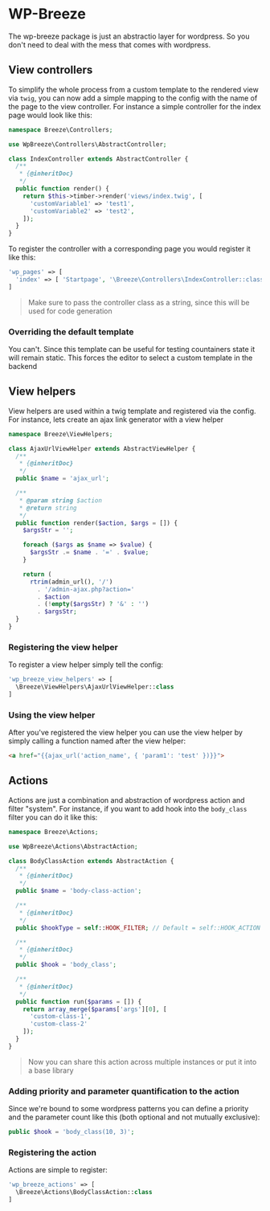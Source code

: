 # WP-Breeze
The wp-breeze package is just an abstractio layer for wordpress.
So you don't need to deal with the mess that comes with wordpress.

## View controllers
To simplify the whole process from a custom template to the rendered view via `twig`, you can now add a simple mapping to the config with the name of the page to the view controller.
For instance a simple controller for the index page would look like this:

```php
namespace Breeze\Controllers;

use WpBreeze\Controllers\AbstractController;

class IndexController extends AbstractController {
  /**
   * {@inheritDoc}
   */
  public function render() {
    return $this->timber->render('views/index.twig', [
      'customVariable1' => 'test1',
      'customVariable2' => 'test2',
    ]);
  }
}
```

To register the controller with a corresponding page you would register it like this:
```php
'wp_pages' => [
  'index' => [ 'Startpage', '\Breeze\Controllers\IndexController::class' ]
]
```
> Make sure to pass the controller class as a string, since this will be used for code generation


### Overriding the default template
You can't. Since this template can be useful for testing countainers state it will remain static. This forces the editor to select a custom template in the backend

## View helpers
View helpers are used within a twig template and registered via the config. For instance, lets create an ajax link generator with a view helper

```php
namespace Breeze\ViewHelpers;

class AjaxUrlViewHelper extends AbstractViewHelper {
  /**
   * {@inheritDoc}
   */
  public $name = 'ajax_url';

  /**
   * @param string $action
   * @return string
   */
  public function render($action, $args = []) {
    $argsStr = '';

    foreach ($args as $name => $value) {
      $argsStr .= $name . '=' . $value;
    }

    return (
      rtrim(admin_url(), '/')
        . '/admin-ajax.php?action='
        . $action
        . (!empty($argsStr) ? '&' : '')
        . $argsStr;
  }
}

```

### Registering the view helper
To register a view helper simply tell the config:

```php
'wp_breeze_view_helpers' => [
  \Breeze\ViewHelpers\AjaxUrlViewHelper::class
]
```

### Using the view helper
After you've registered the view helper you can use the view helper by simply calling a function named after the view helper:

```html
<a href="{{ajax_url('action_name', { 'param1': 'test' })}}">
```

## Actions
Actions are just a combination and abstraction of wordpress action and filter "system". For instance, if you want to add hook into the `body_class` filter you can do it like this:

```php
namespace Breeze\Actions;

use WpBreeze\Actions\AbstractAction;

class BodyClassAction extends AbstractAction {
  /**
   * {@inheritDoc}
   */
  public $name = 'body-class-action';

  /**
   * {@inheritDoc}
   */
  public $hookType = self::HOOK_FILTER; // Default = self::HOOK_ACTION

  /**
   * {@inheritDoc}
   */
  public $hook = 'body_class';

  /**
   * {@inheritDoc}
   */
  public function run($params = []) {
    return array_merge($params['args'][0], [
      'custom-class-1',
      'custom-class-2'
    ]);
  }
}
```
> Now you can share this action across multiple instances or put it into a base library


### Adding priority and parameter quantification to the action
Since we're bound to some wordpress patterns you can define a priority and the parameter count like this (both optional and not mutually exclusive):

```php
public $hook = 'body_class(10, 3)';
```

### Registering the action
Actions are simple to register:

```php
'wp_breeze_actions' => [
  \Breeze\Actions\BodyClassAction::class
]
```